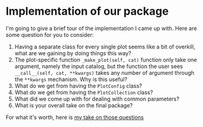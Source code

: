 # Implementation of our package

I'm going to give a brief tour of the implementation I came up with.  Here are some question for you to consider:

1. Having a separate class for every single plot seems like a bit of overkill, what are we gaining by doing things this way?
2. The plot-specific function `_make_plot(self, cat)` function only take one argument, namely the input catalog, but the function the user sees `__call__(self, cat, **kwargs)` takes any number of argument through the `**kwargs` mechanism.  Why is this useful? 
3. What do we get from having the `PlotConfig` class?
4. What do we get from having the `PlotCollection` class?
5. What did we come up with for dealing with common parameters?
6. What is your overall take on the final package?

For what it's worth, here is [my take on those questions](04_answers.md)

